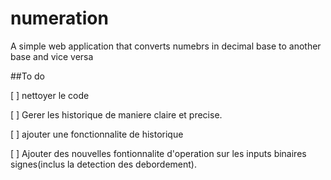 # numeration
A simple web application that converts numebrs in decimal base to another base and vice versa

##To do

[ ] nettoyer le code

[ ] Gerer les historique de maniere claire et precise.

[ ] ajouter une fonctionnalite de historique

[ ] Ajouter des nouvelles fontionnalite d'operation sur les inputs
    binaires signes(inclus la detection des debordement).
